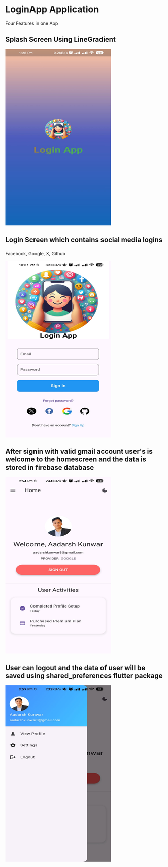 # LoginApp Application
Four Features in one App
<h2> Splash Screen Using LineGradient</h2>
<p> <img src="https://github.com/aadarshk7/Login-App/blob/master/assets/screenshots/splashscreen.jpg" height = 555 width=333/> </p>
<h2>Login Screen which contains social media logins</h2>
<h3></h3>Facebook, Google, X, Github</h3>
<p> <img src="https://github.com/aadarshk7/Login-App/blob/master/assets/screenshots/loginscreen.jpg" height = 555 width=333/> </p> 
<h2> After signin with valid gmail account user's is welcome to the homescreen and the data is stored in firebase database</h2>
<p> <img src="https://github.com/aadarshk7/Login-App/blob/master/assets/screenshots/homescreen.jpg" height = 555 width=333/> </p>
<h2> User can logout and the data of user will be saved using shared_preferences flutter package</h2>
<p> <img src="https://github.com/aadarshk7/Login-App/blob/master/assets/screenshots/navscreen.jpg" height = 555 width=333/> </p>
<!-- <h2> Nodepad </h2>
<p> <img src="" height = 777 width=444/> </p> -->
